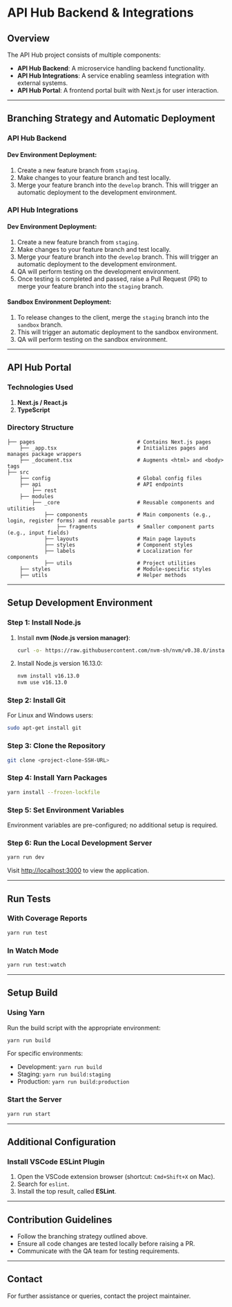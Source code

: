# API Hub Backend & Integrations

## Overview
The API Hub project consists of multiple components:
- **API Hub Backend**: A microservice handling backend functionality.
- **API Hub Integrations**: A service enabling seamless integration with external systems.
- **API Hub Portal**: A frontend portal built with Next.js for user interaction.

---

## Branching Strategy and Automatic Deployment

### API Hub Backend
#### Dev Environment Deployment:
1. Create a new feature branch from `staging`.
2. Make changes to your feature branch and test locally.
3. Merge your feature branch into the `develop` branch. This will trigger an automatic deployment to the development environment.

### API Hub Integrations
#### Dev Environment Deployment:
1. Create a new feature branch from `staging`.
2. Make changes to your feature branch and test locally.
3. Merge your feature branch into the `develop` branch. This will trigger an automatic deployment to the development environment.
4. QA will perform testing on the development environment.
5. Once testing is completed and passed, raise a Pull Request (PR) to merge your feature branch into the `staging` branch.

#### Sandbox Environment Deployment:
1. To release changes to the client, merge the `staging` branch into the `sandbox` branch.
2. This will trigger an automatic deployment to the sandbox environment.
3. QA will perform testing on the sandbox environment.

---

## API Hub Portal
### Technologies Used
1. **Next.js / React.js**
2. **TypeScript**

### Directory Structure
```
├── pages                                 # Contains Next.js pages
    ├── _app.tsx                          # Initializes pages and manages package wrappers
    ├── _document.tsx                     # Augments <html> and <body> tags
├── src
    ├── config                            # Global config files
    ├── api                               # API endpoints
        ├── rest
    ├── modules
        ├── _core                         # Reusable components and utilities
            ├── components                # Main components (e.g., login, register forms) and reusable parts
                ├── fragments             # Smaller component parts (e.g., input fields)
            ├── layouts                   # Main page layouts
            ├── styles                    # Component styles
            ├── labels                    # Localization for components
            ├── utils                     # Project utilities
    ├── styles                            # Module-specific styles
    ├── utils                             # Helper methods
```

---

## Setup Development Environment

### Step 1: Install Node.js
1. Install **nvm (Node.js version manager)**:
   ```bash
   curl -o- https://raw.githubusercontent.com/nvm-sh/nvm/v0.38.0/install.sh | bash
   ```
2. Install Node.js version 16.13.0:
   ```bash
   nvm install v16.13.0
   nvm use v16.13.0
   ```

### Step 2: Install Git
For Linux and Windows users:
```bash
sudo apt-get install git
```

### Step 3: Clone the Repository
```bash
git clone <project-clone-SSH-URL>
```

### Step 4: Install Yarn Packages
```bash
yarn install --frozen-lockfile
```

### Step 5: Set Environment Variables
Environment variables are pre-configured; no additional setup is required.

### Step 6: Run the Local Development Server
```bash
yarn run dev
```
Visit [http://localhost:3000](http://localhost:3000) to view the application.

---

## Run Tests
### With Coverage Reports
```bash
yarn run test
```

### In Watch Mode
```bash
yarn run test:watch
```

---

## Setup Build
### Using Yarn
Run the build script with the appropriate environment:
```bash
yarn run build
```
For specific environments:
- Development: `yarn run build`
- Staging: `yarn run build:staging`
- Production: `yarn run build:production`

### Start the Server
```bash
yarn run start
```

---

## Additional Configuration
### Install VSCode ESLint Plugin
1. Open the VSCode extension browser (shortcut: `Cmd+Shift+X` on Mac).
2. Search for `eslint`.
3. Install the top result, called **ESLint**.

---

## Contribution Guidelines
- Follow the branching strategy outlined above.
- Ensure all code changes are tested locally before raising a PR.
- Communicate with the QA team for testing requirements.

---

## Contact
For further assistance or queries, contact the project maintainer.

